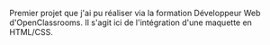 Premier projet que j'ai pu réaliser via la formation Développeur Web d'OpenClassrooms. Il s'agit ici de l'intégration d'une maquette en HTML/CSS.
